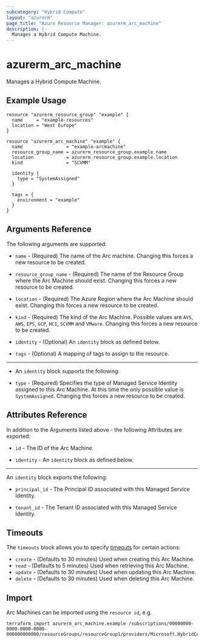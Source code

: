 ```yaml
---
subcategory: "Hybrid Compute"
layout: "azurerm"
page_title: "Azure Resource Manager: azurerm_arc_machine"
description: |-
  Manages a Hybrid Compute Machine.
---
```


# azurerm_arc_machine

Manages a Hybrid Compute Machine.

## Example Usage

```hcl
resource "azurerm_resource_group" "example" {
  name     = "example-resources"
  location = "West Europe"
}

resource "azurerm_arc_machine" "example" {
  name                = "example-arcmachine"
  resource_group_name = azurerm_resource_group.example.name
  location            = azurerm_resource_group.example.location
  kind                = "SCVMM"

  identity {
    type = "SystemAssigned"
  }

  tags = {
    environment = "example"
  }
}
```

## Arguments Reference

The following arguments are supported:

* `name` - (Required) The name of the Arc machine. Changing this forces a new resource to be created.

* `resource_group_name` - (Required) The name of the Resource Group where the Arc Machine should exist. Changing this forces a new resource to be created.

* `location` - (Required) The Azure Region where the Arc Machine should exist. Changing this forces a new resource to be created.

* `kind` - (Required) The kind of the Arc Machine. Possible values are `AVS`, `AWS`, `EPS`, `GCP`, `HCI`, `SCVMM` and `VMware`. Changing this forces a new resource to be created.

* `identity` - (Optional) An `identity` block as defined below.

* `tags` - (Optional) A mapping of tags to assign to the resource.

---

* An `identity` block supports the following:

* `type` - (Required) Specifies the type of Managed Service Identity assigned to this Arc Machine. At this time the only possible value is `SystemAssigned`. Changing this forces a new resource to be created.

## Attributes Reference

In addition to the Arguments listed above - the following Attributes are exported:

* `id` - The ID of the Arc Machine.

* `identity` - An `identity` block as defined below.

---

An `identity` block exports the following:

* `principal_id` - The Principal ID associated with this Managed Service Identity.

* `tenant_id` - The Tenant ID associated with this Managed Service Identity.

## Timeouts

The `timeouts` block allows you to specify [timeouts](https://www.terraform.io/docs/configuration/resources.html#timeouts) for certain actions:

* `create` - (Defaults to 30 minutes) Used when creating this Arc Machine.
* `read` - (Defaults to 5 minutes) Used when retrieving this Arc Machine.
* `update` - (Defaults to 30 minutes) Used when updating this Arc Machine.
* `delete` - (Defaults to 30 minutes) Used when deleting this Arc Machine.

## Import

Arc Machines can be imported using the `resource id`, e.g.

```shell
terraform import azurerm_arc_machine.example /subscriptions/00000000-0000-0000-0000-000000000000/resourceGroups/resourceGroup1/providers/Microsoft.HybridCompute/machines/machine1
```
